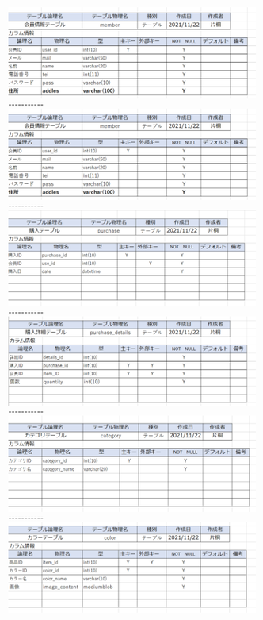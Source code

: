 <img src="./img/member.png" width="500">
 -----------
 <img src="./img/member.png" width="500">
 -----------
 <img src="./img/purchase.png" width="500">
 -----------
 <img src="./img/purchase_details.png" width="500">
 -----------
 <img src="./img/category.png" width="500">
-----------
 <img src="./img/color.png" width="500">
